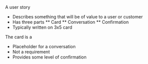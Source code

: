 A user story
* Describes something that will be of value to a user or customer
* Has three parts
** Card
** Conversation
** Confirmation
* Typically written on 3x5 card

The card is a
* Placeholder for a conversation
* Not a requirement
* Provides some level of confirmation